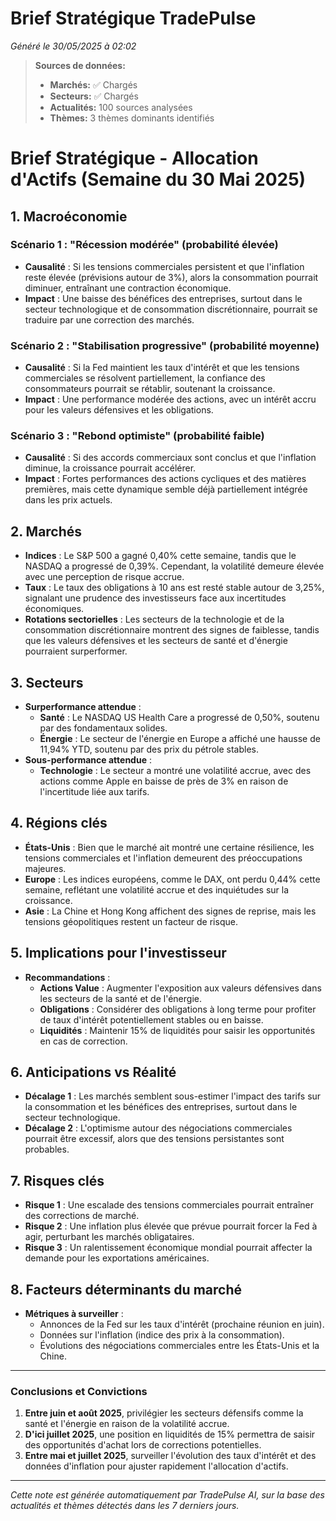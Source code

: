 # Brief Stratégique TradePulse

*Généré le 30/05/2025 à 02:02*

> **Sources de données:**
> - **Marchés:** ✅ Chargés
> - **Secteurs:** ✅ Chargés
> - **Actualités:** 100 sources analysées
> - **Thèmes:** 3 thèmes dominants identifiés

# Brief Stratégique - Allocation d'Actifs (Semaine du 30 Mai 2025)

## 1. Macroéconomie

### Scénario 1 : "Récession modérée" (probabilité élevée)
- **Causalité** : Si les tensions commerciales persistent et que l'inflation reste élevée (prévisions autour de 3%), alors la consommation pourrait diminuer, entraînant une contraction économique.
- **Impact** : Une baisse des bénéfices des entreprises, surtout dans le secteur technologique et de consommation discrétionnaire, pourrait se traduire par une correction des marchés.

### Scénario 2 : "Stabilisation progressive" (probabilité moyenne)
- **Causalité** : Si la Fed maintient les taux d'intérêt et que les tensions commerciales se résolvent partiellement, la confiance des consommateurs pourrait se rétablir, soutenant la croissance.
- **Impact** : Une performance modérée des actions, avec un intérêt accru pour les valeurs défensives et les obligations.

### Scénario 3 : "Rebond optimiste" (probabilité faible)
- **Causalité** : Si des accords commerciaux sont conclus et que l'inflation diminue, la croissance pourrait accélérer.
- **Impact** : Fortes performances des actions cycliques et des matières premières, mais cette dynamique semble déjà partiellement intégrée dans les prix actuels.

## 2. Marchés
- **Indices** : Le S&P 500 a gagné 0,40% cette semaine, tandis que le NASDAQ a progressé de 0,39%. Cependant, la volatilité demeure élevée avec une perception de risque accrue.
- **Taux** : Le taux des obligations à 10 ans est resté stable autour de 3,25%, signalant une prudence des investisseurs face aux incertitudes économiques.
- **Rotations sectorielles** : Les secteurs de la technologie et de la consommation discrétionnaire montrent des signes de faiblesse, tandis que les valeurs défensives et les secteurs de santé et d'énergie pourraient surperformer.

## 3. Secteurs
- **Surperformance attendue** : 
  - **Santé** : Le NASDAQ US Health Care a progressé de 0,50%, soutenu par des fondamentaux solides.
  - **Énergie** : Le secteur de l'énergie en Europe a affiché une hausse de 11,94% YTD, soutenu par des prix du pétrole stables.
- **Sous-performance attendue** : 
  - **Technologie** : Le secteur a montré une volatilité accrue, avec des actions comme Apple en baisse de près de 3% en raison de l'incertitude liée aux tarifs.

## 4. Régions clés
- **États-Unis** : Bien que le marché ait montré une certaine résilience, les tensions commerciales et l'inflation demeurent des préoccupations majeures.
- **Europe** : Les indices européens, comme le DAX, ont perdu 0,44% cette semaine, reflétant une volatilité accrue et des inquiétudes sur la croissance.
- **Asie** : La Chine et Hong Kong affichent des signes de reprise, mais les tensions géopolitiques restent un facteur de risque.

## 5. Implications pour l'investisseur
- **Recommandations** :
  - **Actions Value** : Augmenter l'exposition aux valeurs défensives dans les secteurs de la santé et de l'énergie.
  - **Obligations** : Considérer des obligations à long terme pour profiter de taux d'intérêt potentiellement stables ou en baisse.
  - **Liquidités** : Maintenir 15% de liquidités pour saisir les opportunités en cas de correction.

## 6. Anticipations vs Réalité
- **Décalage 1** : Les marchés semblent sous-estimer l'impact des tarifs sur la consommation et les bénéfices des entreprises, surtout dans le secteur technologique.
- **Décalage 2** : L'optimisme autour des négociations commerciales pourrait être excessif, alors que des tensions persistantes sont probables.

## 7. Risques clés
- **Risque 1** : Une escalade des tensions commerciales pourrait entraîner des corrections de marché.
- **Risque 2** : Une inflation plus élevée que prévue pourrait forcer la Fed à agir, perturbant les marchés obligataires.
- **Risque 3** : Un ralentissement économique mondial pourrait affecter la demande pour les exportations américaines.

## 8. Facteurs déterminants du marché
- **Métriques à surveiller** : 
  - Annonces de la Fed sur les taux d'intérêt (prochaine réunion en juin).
  - Données sur l'inflation (indice des prix à la consommation).
  - Évolutions des négociations commerciales entre les États-Unis et la Chine.

---

### Conclusions et Convictions
1. **Entre juin et août 2025**, privilégier les secteurs défensifs comme la santé et l'énergie en raison de la volatilité accrue.
2. **D'ici juillet 2025**, une position en liquidités de 15% permettra de saisir des opportunités d'achat lors de corrections potentielles.
3. **Entre mai et juillet 2025**, surveiller l'évolution des taux d'intérêt et des données d'inflation pour ajuster rapidement l'allocation d'actifs.

---

*Cette note est générée automatiquement par TradePulse AI, sur la base des actualités et thèmes détectés dans les 7 derniers jours.*
